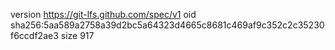 version https://git-lfs.github.com/spec/v1
oid sha256:5aa589a2758a39d2bc5a64323d4665c8681c469af9c352c2c35230f6ccdf2ae3
size 917

